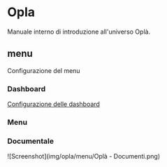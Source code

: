 # Opla

Manuale interno di introduzione all'universo Oplà.

## menu

Configurazione del menu 

### Dashboard

[Configurazione delle dashboard](https://bottinelli.gitlab.io/documentazione/dashboard_in_menu_opla/)

### Menu

### Documentale

![Screenshot](img/opla/menu/Oplà - Documenti.png)



